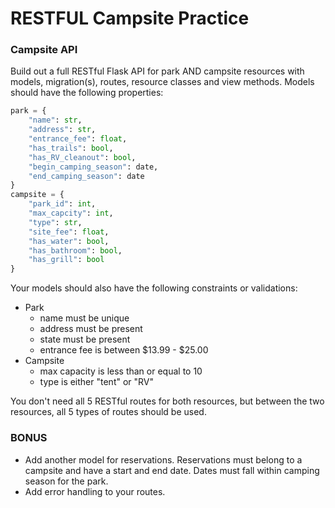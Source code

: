 # RESTFUL Campsite Practice

### Campsite API
Build out a full RESTful Flask API for park AND campsite resources with models, migration(s), routes, resource classes and view methods.  Models should have the following properties:
```python
park = {
    "name": str,
    "address": str,
    "entrance_fee": float,
    "has_trails": bool,
    "has_RV_cleanout": bool,
    "begin_camping_season": date,
    "end_camping_season": date
}
campsite = {
    "park_id": int,
    "max_capcity": int,
    "type": str,
    "site_fee": float,
    "has_water": bool,
    "has_bathroom": bool,
    "has_grill": bool
}
```
Your models should also have the following constraints or validations:
- Park
  - name must be unique
  - address must be present
  - state must be present
  - entrance fee is between $13.99 - $25.00
- Campsite
  - max capacity is less than or equal to 10
  - type is either "tent" or "RV"


You don't need all 5 RESTful routes for both resources, but between the two resources, all 5 types of routes should be used.

### BONUS
- Add another model for reservations. Reservations must belong to a campsite and have a start and end date. Dates must fall within camping season for the park.
- Add error handling to your routes.